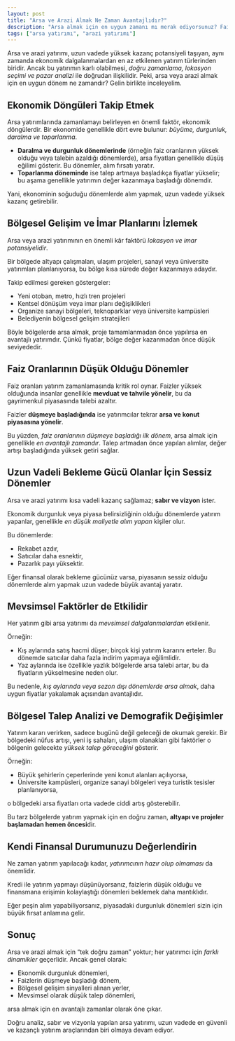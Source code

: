 ```yaml
---
layout: post
title: "Arsa ve Arazi Almak Ne Zaman Avantajlıdır?"
description: "Arsa almak için en uygun zamanı mı merak ediyorsunuz? Faiz oranları, ekonomik dönemler ve imar planlarıyla yatırımınızı en karlı hale getirin."
tags: ["arsa yatırımı", "arazi yatırımı"]
---
```


Arsa ve arazi yatırımı, uzun vadede yüksek kazanç potansiyeli taşıyan, aynı zamanda ekonomik dalgalanmalardan en az etkilenen yatırım türlerinden biridir. Ancak bu yatırımın karlı olabilmesi, *doğru zamanlama, lokasyon seçimi ve pazar analizi* ile doğrudan ilişkilidir. Peki, arsa veya arazi almak için en uygun dönem ne zamandır? Gelin birlikte inceleyelim.

## Ekonomik Döngüleri Takip Etmek

Arsa yatırımlarında zamanlamayı belirleyen en önemli faktör, ekonomik döngülerdir. Bir ekonomide genellikle dört evre bulunur: *büyüme, durgunluk, daralma ve toparlanma*.

- **Daralma ve durgunluk dönemlerinde** (örneğin faiz oranlarının yüksek olduğu veya talebin azaldığı dönemlerde), arsa fiyatları genellikle düşüş eğilimi gösterir. Bu dönemler, alım fırsatı yaratır.
- **Toparlanma döneminde** ise talep artmaya başladıkça fiyatlar yükselir; bu aşama genellikle yatırımın değer kazanmaya başladığı dönemdir.

Yani, ekonominin soğuduğu dönemlerde alım yapmak, uzun vadede yüksek kazanç getirebilir.

## Bölgesel Gelişim ve İmar Planlarını İzlemek

Arsa veya arazi yatırımının en önemli kâr faktörü *lokasyon ve imar potansiyelidir*.

Bir bölgede altyapı çalışmaları, ulaşım projeleri, sanayi veya üniversite yatırımları planlanıyorsa, bu bölge kısa sürede değer kazanmaya adaydır.

Takip edilmesi gereken göstergeler:

- Yeni otoban, metro, hızlı tren projeleri
- Kentsel dönüşüm veya imar planı değişiklikleri
- Organize sanayi bölgeleri, teknoparklar veya üniversite kampüsleri
- Belediyenin bölgesel gelişim stratejileri

Böyle bölgelerde arsa almak, proje tamamlanmadan önce yapılırsa en avantajlı yatırımdır. Çünkü fiyatlar, bölge değer kazanmadan önce düşük seviyededir.

## Faiz Oranlarının Düşük Olduğu Dönemler

Faiz oranları yatırım zamanlamasında kritik rol oynar. Faizler yüksek olduğunda insanlar genellikle **mevduat ve tahvile yönelir**, bu da gayrimenkul piyasasında talebi azaltır.

Faizler **düşmeye başladığında** ise yatırımcılar tekrar **arsa ve konut piyasasına yönelir**.

Bu yüzden, *faiz oranlarının düşmeye başladığı ilk dönem*, arsa almak için genellikle *en avantajlı zamandır*. Talep artmadan önce yapılan alımlar, değer artışı başladığında yüksek getiri sağlar.

## Uzun Vadeli Bekleme Gücü Olanlar İçin Sessiz Dönemler

Arsa ve arazi yatırımı kısa vadeli kazanç sağlamaz; **sabır ve vizyon** ister.

Ekonomik durgunluk veya piyasa belirsizliğinin olduğu dönemlerde yatırım yapanlar, genellikle *en düşük maliyetle alım yapan* kişiler olur.

Bu dönemlerde:

- Rekabet azdır,
- Satıcılar daha esnektir,
- Pazarlık payı yüksektir.

Eğer finansal olarak bekleme gücünüz varsa, piyasanın sessiz olduğu dönemlerde alım yapmak uzun vadede büyük avantaj yaratır.

## Mevsimsel Faktörler de Etkilidir

Her yatırım gibi arsa yatırımı da *mevsimsel dalgalanmalardan* etkilenir.

Örneğin:

- Kış aylarında satış hacmi düşer; birçok kişi yatırım kararını erteler. Bu dönemde satıcılar daha fazla indirim yapmaya eğilimlidir.
- Yaz aylarında ise özellikle yazlık bölgelerde arsa talebi artar, bu da fiyatların yükselmesine neden olur.

Bu nedenle, *kış aylarında veya sezon dışı dönemlerde arsa almak*, daha uygun fiyatlar yakalamak açısından avantajlıdır.

## Bölgesel Talep Analizi ve Demografik Değişimler

Yatırım kararı verirken, sadece bugünü değil geleceği de okumak gerekir. Bir bölgedeki nüfus artışı, yeni iş sahaları, ulaşım olanakları gibi faktörler o bölgenin gelecekte *yüksek talep göreceğini* gösterir.

Örneğin:

- Büyük şehirlerin çeperlerinde yeni konut alanları açılıyorsa,
- Üniversite kampüsleri, organize sanayi bölgeleri veya turistik tesisler planlanıyorsa,

o bölgedeki arsa fiyatları orta vadede ciddi artış gösterebilir.

Bu tarz bölgelerde yatırım yapmak için en doğru zaman, **altyapı ve projeler başlamadan hemen öncesi**dir.

## Kendi Finansal Durumunuzu Değerlendirin

Ne zaman yatırım yapılacağı kadar, *yatırımcının hazır olup olmaması* da önemlidir.

Kredi ile yatırım yapmayı düşünüyorsanız, faizlerin düşük olduğu ve finansmana erişimin kolaylaştığı dönemleri beklemek daha mantıklıdır.

Eğer peşin alım yapabiliyorsanız, piyasadaki durgunluk dönemleri sizin için büyük fırsat anlamına gelir.

## Sonuç

Arsa ve arazi almak için “tek doğru zaman” yoktur; her yatırımcı için *farklı dinamikler* geçerlidir. Ancak genel olarak:

- Ekonomik durgunluk dönemleri,
- Faizlerin düşmeye başladığı dönem,
- Bölgesel gelişim sinyalleri alınan yerler,
- Mevsimsel olarak düşük talep dönemleri,

arsa almak için en avantajlı zamanlar olarak öne çıkar.

Doğru analiz, sabır ve vizyonla yapılan arsa yatırımı, uzun vadede en güvenli ve kazançlı yatırım araçlarından biri olmaya devam ediyor.